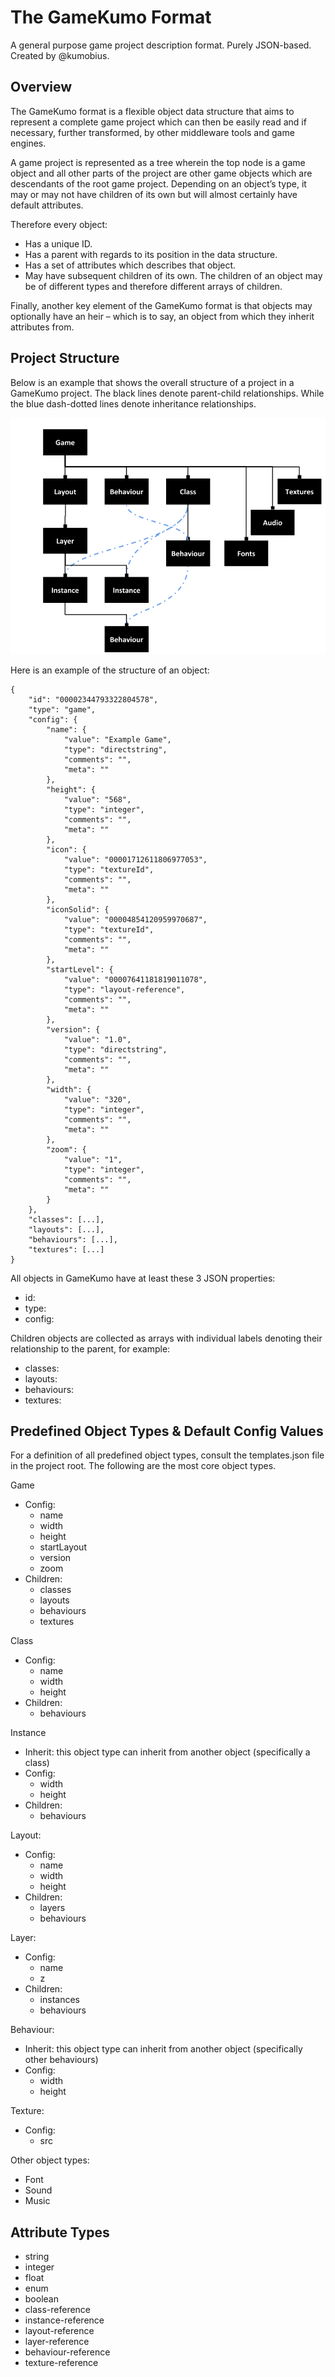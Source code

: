 # The GameKumo Format

A general purpose game project description format. Purely JSON-based. Created by @kumobius.

## Overview

The GameKumo format is a flexible object data structure that aims to represent a complete game project which can then be easily read and if necessary, further transformed, by other middleware tools and game engines.

A game project is represented as a tree wherein the top node is a game object and all other parts of the project are other game objects which are descendants of the root game project. Depending on an object’s type, it may or may not have children of its own but will almost certainly have default attributes.

Therefore every object:
* Has a unique ID.
* Has a parent with regards to its position in the data structure.
* Has a set of attributes which describes that object.
* May have subsequent children of its own. The children of an object may be of different types and therefore different arrays of children.

Finally, another key element of the GameKumo format is that objects may optionally have an heir – which is to say, an object from which they inherit attributes from.

## Project Structure

Below is an example that shows the overall structure of a project in a GameKumo project. The black lines denote parent-child relationships. While the blue dash-dotted lines denote inheritance relationships.

![GameKumo object relationship diagram](https://github.com/tcmg/gamekumo-format/blob/master/images/overview.png?raw=true)

Here is an example of the structure of an object:

```
{
    "id": "00002344793322804578",
    "type": "game",
    "config": {
        "name": {
            "value": "Example Game",
            "type": "directstring",
            "comments": "",
            "meta": ""
        },
        "height": {
            "value": "568",
            "type": "integer",
            "comments": "",
            "meta": ""
        },
        "icon": {
            "value": "00001712611806977053",
            "type": "textureId",
            "comments": "",
            "meta": ""
        },
        "iconSolid": {
            "value": "00004854120959970687",
            "type": "textureId",
            "comments": "",
            "meta": ""
        },
        "startLevel": {
            "value": "00007641181819011078",
            "type": "layout-reference",
            "comments": "",
            "meta": ""
        },
        "version": {
            "value": "1.0",
            "type": "directstring",
            "comments": "",
            "meta": ""
        },
        "width": {
            "value": "320",
            "type": "integer",
            "comments": "",
            "meta": ""
        },
        "zoom": {
            "value": "1",
            "type": "integer",
            "comments": "",
            "meta": ""
        }
    },
    "classes": [...],
    "layouts": [...],
    "behaviours": [...],
    "textures": [...]
}
```

All objects in GameKumo have at least these 3 JSON properties:
* id: 
* type: 
* config: 

Children objects are collected as arrays with individual labels denoting their relationship to the parent, for example:
* classes: 
* layouts: 
* behaviours: 
* textures: 

## Predefined Object Types & Default Config Values

For a definition of all predefined object types, consult the templates.json file in the project root. The following are the most core object types.

Game
* Config:
  * name
  * width
  * height
  * startLayout
  * version
  * zoom
* Children:
  * classes
  * layouts
  * behaviours
  * textures

Class
* Config:
  * name
  * width 
  * height
* Children:
  * behaviours

Instance
* Inherit: this object type can inherit from another object (specifically a class)
* Config:
  * width
  * height
* Children:
  * behaviours

Layout:
* Config:
  * name
  * width
  * height
* Children:
  * layers
  * behaviours

Layer:
* Config:
  * name
  * z
* Children:
  * instances
  * behaviours

Behaviour:
* Inherit: this object type can inherit from another object (specifically other behaviours)
* Config:
  * width
  * height

Texture:
* Config:
  * src

Other object types:
* Font
* Sound
* Music

## Attribute Types

* string
* integer
* float
* enum
* boolean
* class-reference
* instance-reference
* layout-reference
* layer-reference
* behaviour-reference
* texture-reference

